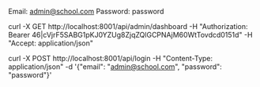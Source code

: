 Email: admin@school.com
Password: password



 curl -X GET http://localhost:8001/api/admin/dashboard   -H "Authorization: Bearer 46|cVjrF5SABG1pKJ0YZUg8ZjqZQlGCPNAjM60WtTovdcd0151d"   -H "Accept: application/json"


curl -X POST http://localhost:8001/api/login   -H "Content-Type: application/json"   -d '{"email": "admin@school.com", "password": "password"}'
